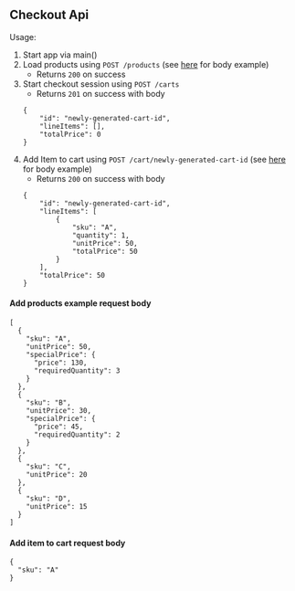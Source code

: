 ## Checkout Api

Usage:

1. Start app via main()
2. Load products using `POST /products` (see [here](#add-products-example-request-body) for body example)
    * Returns `200` on success
3. Start checkout session using `POST /carts`
    * Returns `201` on success with body
    ```bazaar
    {
        "id": "newly-generated-cart-id",
        "lineItems": [],
        "totalPrice": 0
    }
    ```
4. Add Item to cart using `POST /cart/newly-generated-cart-id` (see [here](#add-item-to-cart-request-body) for body example)
    * Returns `200` on success with body
    ```bazaar
    {
        "id": "newly-generated-cart-id",
        "lineItems": [
            {
                "sku": "A",
                "quantity": 1,
                "unitPrice": 50,
                "totalPrice": 50
            }
        ],
        "totalPrice": 50
    }
    ```

#### Add products example request body
```bazaar
[
  {
    "sku": "A",
    "unitPrice": 50,
    "specialPrice": {
      "price": 130,
      "requiredQuantity": 3
    }
  },
  {
    "sku": "B",
    "unitPrice": 30,
    "specialPrice": {
      "price": 45,
      "requiredQuantity": 2
    }
  },
  {
    "sku": "C",
    "unitPrice": 20
  },
  {
    "sku": "D",
    "unitPrice": 15
  }
]
```

#### Add item to cart request body
```bazaar
{
  "sku": "A"
}
```
